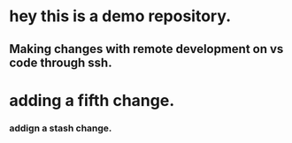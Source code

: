 # hey this is a demo repository.

## Making changes with remote development on vs code through ssh.

# adding a fifth change.
### addign a stash change.
